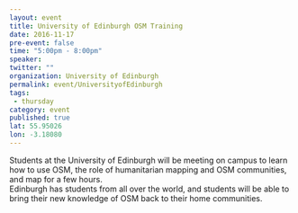 ```yaml
---
layout: event
title: University of Edinburgh OSM Training 
date: 2016-11-17
pre-event: false
time: "5:00pm - 8:00pm"
speaker: 
twitter: ""
organization: University of Edinburgh
permalink: event/UniversityofEdinburgh
tags: 
 - thursday
category: event
published: true
lat: 55.95026
lon: -3.18080
---
```


Students at the University of Edinburgh will be meeting on campus to learn how to use OSM, 
the role of humanitarian mapping and OSM communities, and map for a few hours.  
Edinburgh has students from all over the world, and students will be able to bring their 
new knowledge of OSM back to their home communities.
